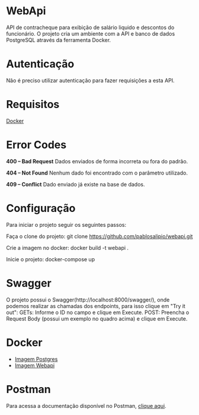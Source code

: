# WebApi
API de contracheque para exibição de salário liquido e descontos do funcionário.
O projeto cria um ambiente com a API e banco de dados PostgreSQL através da ferramenta Docker.

# Autenticação
Não é preciso utilizar autenticação para fazer requisições a esta API.

# Requisitos
<a href="https://www.docker.com/get-started"> Docker </a>

# Error Codes

**400 – Bad Request**
Dados enviados de forma incorreta ou fora do padrão.

**404 – Not Found**
Nenhum dado foi encontrado com o parâmetro utilizado.

**409 – Conflict**
Dado enviado já existe na base de dados.

# Configuração
Para iniciar o projeto seguir os seguintes passos:

Faça o clone do projeto:
git clone https://github.com/pablosalipio/webapi.git

Crie a imagem no docker:
docker build -t webapi .

Inicie o projeto:
docker-compose up

# Swagger
O projeto possui o Swagger(http://localhost:8000/swagger/), onde podemos realizar as chamadas dos endpoints, para isso clique em "Try it out":
GETs: Informe o ID no campo e clique em Execute.
POST: Preencha o Request Body (possui um exemplo no quadro acima) e clique em Execute.

# Docker
<ul>
<li>
<a href="https://hub.docker.com/repository/docker/pabloalipio/postgres"> Imagem Postgres </a>
</li>
<li>
<a href="https://hub.docker.com/repository/docker/pabloalipio/webapi"> Imagem Webapi </a>
</li>
</ul>

# Postman
Para acessa a documentação disponível no Postman, <a href="https://documenter.getpostman.com/view/12743986/TVYQ3Eri">clique aqui</a>.
